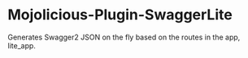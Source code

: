 # Mojolicious-Plugin-SwaggerLite
Generates Swagger2 JSON on the fly based on the routes in the app, lite_app.
